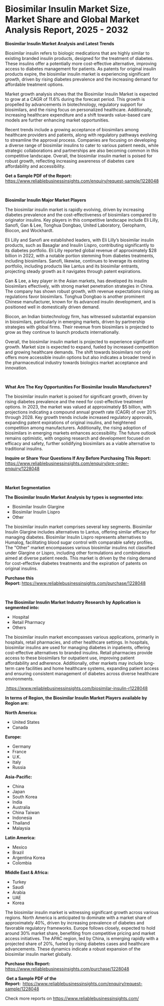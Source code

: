 <p><h1>Biosimilar Insulin Market Size, Market Share and Global Market Analysis Report, 2025 - 2032</h1></p><p><strong>Biosimilar Insulin Market Analysis and Latest Trends</strong></p>
<p><p>Biosimilar insulin refers to biologic medications that are highly similar to existing branded insulin products, designed for the treatment of diabetes. These insulins offer a potentially more cost-effective alternative, improving access to diabetes management for patients. As patents for original insulin products expire, the biosimilar insulin market is experiencing significant growth, driven by rising diabetes prevalence and the increasing demand for affordable treatment options.</p><p>Market growth analysis shows that the Biosimilar Insulin Market is expected to grow at a CAGR of 11.6% during the forecast period. This growth is propelled by advancements in biotechnology, regulatory support for biosimilars, and the rising focus on personalized healthcare. Additionally, increasing healthcare expenditure and a shift towards value-based care models are further enhancing market opportunities.</p><p>Recent trends include a growing acceptance of biosimilars among healthcare providers and patients, along with regulatory pathways evolving to streamline the approval process. Companies are focusing on developing a diverse range of biosimilar insulins to cater to various patient needs, while strategic collaborations and partnerships are also becoming common in this competitive landscape. Overall, the biosimilar insulin market is poised for robust growth, reflecting increasing awareness of diabetes care affordability and accessibility.</p></p>
<p><strong>Get a Sample PDF of the Report:&nbsp;</strong> <a href="https://www.reliablebusinessinsights.com/enquiry/request-sample/1228048?utm_campaign=2268&utm_medium=2&utm_source=Github&utm_content=ia&utm_term=08032025&utm_id=biosimilar-insulin">https://www.reliablebusinessinsights.com/enquiry/request-sample/1228048</a></p>
<p>&nbsp;</p>
<p><strong>Biosimilar Insulin Major Market Players</strong></p>
<p><p>The biosimilar insulin market is rapidly evolving, driven by increasing diabetes prevalence and the cost-effectiveness of biosimilars compared to originator insulins. Key players in this competitive landscape include Eli Lilly, Sanofi, Gan & Lee, Tonghua Dongbao, United Laboratory, Geropharm, Biocon, and Wockhardt.</p><p>Eli Lilly and Sanofi are established leaders, with Eli Lilly’s biosimilar insulin products, such as Basaglar and Insulin Lispro, contributing significantly to its diabetes portfolio. Eli Lilly reported global revenue of approximately $28 billion in 2022, with a notable portion stemming from diabetes treatments, including biosimilars. Sanofi, likewise, continues to leverage its existing portfolio, including products like Lantus and its biosimilar entrants, projecting steady growth as it navigates through patent expirations.</p><p>Gan & Lee, a key player in the Asian markets, has developed its insulin biosimilars effectively, with strong market penetration strategies in China. The company has shown robust growth, with revenue expectations rising as regulations favor biosimilars. Tonghua Dongbao is another prominent Chinese manufacturer, known for its advanced insulin development, and is positioned well in domestically driven demand.</p><p>Biocon, an Indian biotechnology firm, has witnessed substantial expansion in biosimilars, particularly in emerging markets, driven by partnership strategies with global firms. Their revenue from biosimilars is projected to grow as they continue to launch products internationally.</p><p>Overall, the biosimilar insulin market is projected to experience significant growth. Market size is expected to expand, fueled by increased competition and growing healthcare demands. The shift towards biosimilars not only offers more accessible insulin options but also indicates a broader trend in the pharmaceutical industry towards biologics market acceptance and innovation.</p></p>
<p>&nbsp;</p>
<p><strong>What Are The Key Opportunities For Biosimilar Insulin Manufacturers?</strong></p>
<p><p>The biosimilar insulin market is poised for significant growth, driven by rising diabetes prevalence and the need for cost-effective treatment options. In 2023, the market was valued at approximately $5 billion, with projections indicating a compound annual growth rate (CAGR) of over 20% through 2028. Key growth trends include increased regulatory approvals, expanding patent expirations of original insulins, and heightened competition among manufacturers. Additionally, the rising adoption of biosimilars in emerging markets enhances accessibility. The future outlook remains optimistic, with ongoing research and development focused on efficacy and safety, further solidifying biosimilars as a viable alternative to traditional insulins.</p></p>
<p><strong>Inquire or Share Your Questions If Any Before Purchasing This Report:</strong> <a href="https://www.reliablebusinessinsights.com/enquiry/pre-order-enquiry/1228048?utm_campaign=2268&utm_medium=2&utm_source=Github&utm_content=ia&utm_term=08032025&utm_id=biosimilar-insulin">https://www.reliablebusinessinsights.com/enquiry/pre-order-enquiry/1228048</a></p>
<p>&nbsp;</p>
<p><strong>Market Segmentation</strong></p>
<p><strong>The Biosimilar Insulin Market Analysis by types is segmented into:</strong></p>
<p><ul><li>Biosimilar Insulin Glargine</li><li>Biosimilar Insulin Lispro</li><li>Other</li></ul></p>
<p><p>The biosimilar insulin market comprises several key segments. Biosimilar Insulin Glargine includes alternatives to Lantus, offering similar efficacy for managing diabetes. Biosimilar Insulin Lispro represents alternatives to Humalog, facilitating blood sugar control with comparable safety profiles. The "Other" market encompasses various biosimilar insulins not classified under Glargine or Lispro, including other formulations and combinations aimed at diverse patient needs. This market is driven by the rising demand for cost-effective diabetes treatments and the expiration of patents on original insulins.</p></p>
<p><strong>Purchase this Report:&nbsp;</strong><a href="https://www.reliablebusinessinsights.com/purchase/1228048?utm_campaign=2268&utm_medium=2&utm_source=Github&utm_content=ia&utm_term=08032025&utm_id=biosimilar-insulin">https://www.reliablebusinessinsights.com/purchase/1228048</a></p>
<p>&nbsp;</p>
<p><strong>The Biosimilar Insulin Market Industry Research by Application is segmented into:</strong></p>
<p><ul><li>Hospital</li><li>Retail Pharmacy</li><li>Others</li></ul></p>
<p><p>The biosimilar insulin market encompasses various applications, primarily in hospitals, retail pharmacies, and other healthcare settings. In hospitals, biosimilar insulins are used for managing diabetes in inpatients, offering cost-effective alternatives to branded insulins. Retail pharmacies provide access to these biosimilars for outpatient use, improving patient affordability and adherence. Additionally, other markets may include long-term care facilities and home healthcare systems, expanding patient access and ensuring consistent management of diabetes across diverse healthcare environments.</p></p>
<p><a href="https://www.reliablebusinessinsights.com/biosimilar-insulin-r1228048?utm_campaign=2268&utm_medium=2&utm_source=Github&utm_content=ia&utm_term=08032025&utm_id=biosimilar-insulin">&nbsp;https://www.reliablebusinessinsights.com/biosimilar-insulin-r1228048</a></p>
<p><strong>In terms of Region, the Biosimilar Insulin Market Players available by Region are:</strong></p>
<p>
    <p> <strong> North America: </strong>
        <ul>
            <li>United States</li>
            <li>Canada</li>
        </ul>
        </p> 
    <p> <strong> Europe: </strong>
        <ul>
            <li>Germany</li>
            <li>France</li>
            <li>U.K.</li>
            <li>Italy</li>
            <li>Russia</li>
        </ul>
        </p> 
    <p> <strong> Asia-Pacific: </strong>
        <ul>
            <li>China</li>
            <li>Japan</li>
            <li>South Korea</li>
            <li>India</li>
            <li>Australia</li>
            <li>China Taiwan</li>
            <li>Indonesia</li>
            <li>Thailand</li>
            <li>Malaysia</li>
        </ul>
        </p> 
    <p> <strong> Latin America: </strong>
        <ul>
            <li>Mexico</li>
            <li>Brazil</li>
            <li>Argentina Korea</li>
            <li>Colombia</li>
        </ul>
        </p> 
    <p> <strong> Middle East & Africa: </strong>
        <ul>
            <li>Turkey</li>
            <li>Saudi</li>
            <li>Arabia</li>
            <li>UAE</li>
            <li>Korea</li>
        </ul>
    </p>
    </p>
<p><p>The biosimilar insulin market is witnessing significant growth across various regions. North America is anticipated to dominate with a market share of approximately 40%, driven by increasing prevalence of diabetes and favorable regulatory frameworks. Europe follows closely, expected to hold around 30% market share, benefiting from competitive pricing and market access initiatives. The APAC region, led by China, is emerging rapidly with a projected share of 20%, fueled by rising diabetes cases and healthcare advancements. These dynamics indicate a robust expansion of the biosimilar insulin market globally.</p></p>
<p><strong>Purchase this Report: </strong><a href="https://www.reliablebusinessinsights.com/purchase/1228048?utm_campaign=2268&utm_medium=2&utm_source=Github&utm_content=ia&utm_term=08032025&utm_id=biosimilar-insulin">https://www.reliablebusinessinsights.com/purchase/1228048</a></p>
<p>&nbsp;<strong>Get a Sample PDF of the Report:&nbsp;&nbsp;</strong><a href="https://www.reliablebusinessinsights.com/enquiry/request-sample/1228048?utm_campaign=2268&utm_medium=2&utm_source=Github&utm_content=ia&utm_term=08032025&utm_id=biosimilar-insulin">https://www.reliablebusinessinsights.com/enquiry/request-sample/1228048</a></p>
<p><strong></strong></p>
<p>Check more reports on <a href="https://www.reliablebusinessinsights.com/?utm_campaign=2268&utm_medium=2&utm_source=Github&utm_content=ia&utm_term=08032025&utm_id=biosimilar-insulin">https://www.reliablebusinessinsights.com/</a></p>